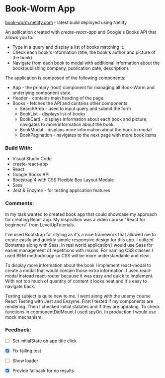 # Book-Worm App

[book-worm.netlify.com](https://book-worm.netlify.com) - latest build deployed using Netlify

An apllication created with *create-react-app* and Google's Books API that allows you to:
- Type in a query and display a list of books matching it.
- Check each book's information (title, the book's author and picture of the book).
- Navigate from each book to modal with additional information about the book(publishing company, publication date, description).

The application is composed of the following components:
*  App - the primary (root) component for managing all Book-Worm and underlying component state.
* Header - contains main heading of the page.
* Books - fetches the API and contains other components:
    * SearchArea - used to input query and submit the form
    * BookList - displays list of books
    * BookCard - displays information about each book and picture; navigates to more information about the book.
    * BookModal - displays more information about the book in modal
    * BookPagination - navigates to the next page with more book items

### Build With:
- Visual Studio Code
- create-react-app
- React
- Google Books API
- Bootstrap 4 with CSS Flexible Box Layout Module
- Sass
- Jest & Enzyme - for testing application features

### Comments:
In my task wanted to created book app that could showcase my approach for creating React app. My inspiration was a video course "React for beginners" from LevelUpTutorials.

I've used Bootstrap for styling as it's a nice framework that allowed me to create 
easily and quickly simple responsive design for this app. I utilized Bootstrap along with Sass. In real world application I would use Sass for easier management of repetitions with mixins. For naming CSS classes I used BEM methodology so CSS will be more understandable and clear.

To display more information about the book I implement react-modal to create a modal that would contain those extra information. I used react-modal instead react-router because it was easy and quick to implement. With not too much of quantity of content it looks neat and it's easy to navigate back.

Testing subject is quite new to me. I went along with the udemy course React Testing with Jest and Enzyme. First I tested if my components are rendering. Then I checked initial statates and if they are updating. To check functions in copmonentDidMount I used spyOn. In production I would use mock mechanism.

### Feedback: 

- [ ] Set initialState on app title click
- [x] Fix failing test
- [ ] Show loader
- [x] Provide fallback for no results

